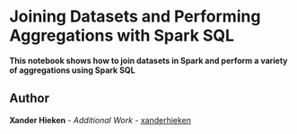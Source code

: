 # Joining Datasets and Performing Aggregations with Spark SQL

**This notebook shows how to join datasets in Spark and perform a variety of aggregations using Spark SQL**

## Author

**Xander Hieken** - *Additional Work* - [xanderhieken](https://github.com/xanderhieken)
